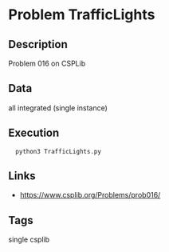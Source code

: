 # Problem TrafficLights
## Description
Problem 016 on CSPLib

## Data
all integrated (single instance)


## Execution
```
  python3 TrafficLights.py
```

## Links
 - https://www.csplib.org/Problems/prob016/

## Tags
  single csplib

